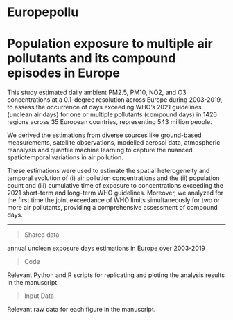 # Europepollu
# Population exposure to multiple air pollutants and its compound episodes in Europe


This study estimated daily ambient PM2.5, PM10, NO2, and O3 concentrations at a 0.1-degree resolution across Europe during 2003-2019, to assess the occurrence of days exceeding WHO’s 2021 guidelines (unclean air days) for one or multiple pollutants (compound days) in 1426 regions across 35 European countries, representing 543 million people.

We derived the estimations from diverse sources like ground-based measurements, satellite observations, modelled aerosol data, atmospheric reanalysis and quantile machine learning to capture the nuanced spatiotemporal variations in air pollution.

These estimations were used to estimate the spatial heterogeneity and temporal evolution of (i) air pollution concentrations and the (ii) population count and (iii) cumulative time of exposure to concentrations exceeding the 2021 short-term and long-term WHO guidelines. Moreover, we analyzed for the first time the joint exceedance of WHO limits simultaneously for two or more air pollutants, providing a comprehensive assessment of compound days. 


---------------------------------------------------------------------------------------------

>Shared data

annual unclean exposure days estimations in Europe over 2003-2019

>Code

Relevant Python and R scripts for replicating and ploting the analysis results in the manuscript.

>Input Data

Relevant raw data for each figure in the manuscript.
